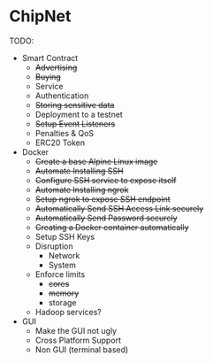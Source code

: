 # ChipNet

TODO:

- Smart Contract
    - ~~Advertising~~
    - ~~Buying~~
    - Service
    - Authentication
    - ~~Storing sensitive data~~
    - Deployment to a testnet
    - ~~Setup Event Listeners~~
    - Penalties & QoS
    - ERC20 Token
- Docker
    - ~~Create a base Alpine Linux image~~
    - ~~Automate Installing SSH~~
    - ~~Configure SSH service to expose itself~~
    - ~~Automate Installing ngrok~~
    - ~~Setup ngrok to expose SSH endpoint~~
    - ~~Automatically Send SSH Access Link securely~~
    - ~~Automatically Send Password securely~~
    - ~~Creating a Docker container automatically~~
    - Setup SSH Keys
    - Disruption
        - Network
        - System
    - Enforce limits
        - ~~cores~~
        - ~~memory~~
        - storage
    - Hadoop services?
- GUI
    - Make the GUI not ugly
    - Cross Platform Support
    - Non GUI (terminal based)
